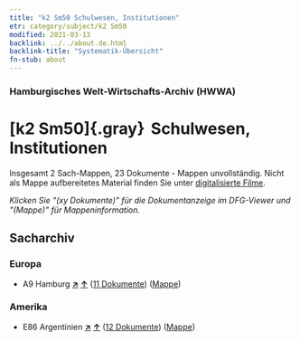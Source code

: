 ```yaml
---
title: "k2 Sm50 Schulwesen, Institutionen"
etr: category/subject/k2 Sm50
modified: 2021-03-13
backlink: ../../about.de.html
backlink-title: "Systematik-Übersicht"
fn-stub: about
---
```


### Hamburgisches Welt-Wirtschafts-Archiv (HWWA)
# [k2 Sm50]{.gray}&#8201; Schulwesen, Institutionen&#160; 




Insgesamt 2 Sach-Mappen, 23 Dokumente - Mappen unvollständig.
Nicht als Mappe aufbereitetes Material finden Sie unter [digitalisierte Filme](/film/h1_sh).

_Klicken Sie "(xy Dokumente)" für die Dokumentanzeige im DFG-Viewer und "(Mappe)" für Mappeninformation._

## Sacharchiv




### Europa

- A9 Hamburg [**&nearr;**](../../../geo/i/140905/about.de.html "Hamburg (alle Mappen)") [**&uarr;**](../../../geo/about.de.html#A9 "Ländersystematik") (<a href="https://pm20.zbw.eu/dfgview/sh/140905,181982" title="über: Hamburg : Schulwesen, Institutionen" target="_blank">11 Dokumente</a>) ([Mappe](http://purl.org/pressemappe20/folder/sh/140905,181982))

### Amerika

- E86 Argentinien [**&nearr;**](../../../geo/i/141692/about.de.html "Argentinien (alle Mappen)") [**&uarr;**](../../../geo/about.de.html#E86 "Ländersystematik") (<a href="https://pm20.zbw.eu/dfgview/sh/141692,181982" title="über: Argentinien : Schulwesen, Institutionen" target="_blank">12 Dokumente</a>) ([Mappe](http://purl.org/pressemappe20/folder/sh/141692,181982))


